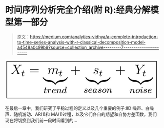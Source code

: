 # 时间序列分析完全介绍(附 R):经典分解模型第一部分

> 原文：<https://medium.com/analytics-vidhya/a-complete-introduction-to-time-series-analysis-with-r-classical-decomposition-model-a4548a0c99b9?source=collection_archive---------7----------------------->

![](img/30c3a070b6f8cd32175f6a26c5971cc6.png)

在最后一章中，我们研究了平稳过程的定义以及几个重要的例子:IID 噪声、白噪声、随机游动、AR(1)和 MA(1)过程，以及它们各自的期望和自协方差函数。我们现在将切换到我们前一段时间看到的…